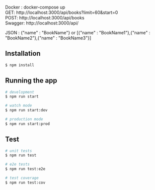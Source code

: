 <p align="center">
 
 Docker : docker-compose up<br>
 GET: http://localhost:3000/api/books?limit=60&start=0<br>
 POST: http://localhost:3000/api/books<br>
 Swagger: http://localhost:3000/api/<br>

 JSON : {"name" : "BookName"} or [{"name" : "BookName1"},{"name" : "BookName2"},{"name" : "BookName3"}]
</p>


## Installation

```bash
$ npm install
```

## Running the app

```bash
# development
$ npm run start

# watch mode
$ npm run start:dev

# production mode
$ npm run start:prod
```

## Test

```bash
# unit tests
$ npm run test

# e2e tests
$ npm run test:e2e

# test coverage
$ npm run test:cov
```
